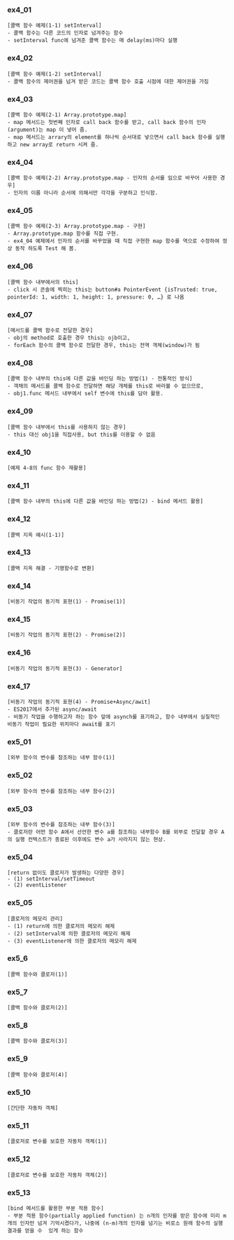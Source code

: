 ### ex4_01
```
[콜백 함수 예제(1-1) setInterval]
- 콜백 함수는 다른 코드의 인자로 넘겨주는 함수
- setInterval func에 넘겨준 콜백 함수는 매 delay(ms)마다 실행 
```

### ex4_02
```
[콜백 함수 예제(1-2) setInterval]
- 콜백 함수의 제어권을 넘겨 받은 코드는 콜백 함수 호출 시점에 대한 제어권을 가짐
```

### ex4_03
```
[콜백 함수 예제(2-1) Array.prototype.map]
- map 메서드는 첫번째 인자로 call back 함수를 받고, call back 함수의 인자(argument)는 map 이 넣어 줌.
- map 메서드는 arrary의 element를 하나씩 순서대로 넣으면서 call back 함수를 실행하고 new array로 return 시켜 줌.
```

### ex4_04
```
[콜백 함수 예제(2-2) Array.prototype.map - 인자의 순서를 임으로 바꾸어 사용한 경우]
- 인자의 이름 아니라 순서에 의해서만 각각을 구분하고 인식함.
```

### ex4_05
```
[콜백 함수 예제(2-3) Array.prototype.map - 구현]
- Array.prototype.map 함수를 직접 구현.
- ex4_04 예제에서 인자의 순서를 바꾸었을 때 직접 구현한 map 함수를 역으로 수정하여 정상 동작 하도록 Test 해 봄.
```

### ex4_06
```
[콜백 함수 내부에서의 this]
- click 시 콘솔에 찍히는 this는 button#a PointerEvent {isTrusted: true, pointerId: 1, width: 1, height: 1, pressure: 0, …} 로 나옴
```

### ex4_07
```
[메서드를 콜백 함수로 전달한 경우]
- obj의 method로 호출한 경우 this는 ojb이고,
- forEach 함수의 콜백 함수로 전달한 경우, this는 전역 객체(window)가 됨
```

### ex4_08
```
[콜백 함수 내부의 this에 다른 값을 바인딩 하는 방법(1) - 전통적인 방식]
- 객채의 메서드를 콜백 함수로 전달하면 해당 개체를 this로 바라볼 수 없으므로,
- obj1.func 메서드 내부에서 self 변수에 this를 담아 활용.
```

### ex4_09
```
[콜백 함수 내부에서 this를 사용하지 않는 경우]
- this 대신 obj1을 직접사용, but this를 이용할 수 없음
```

### ex4_10
```
[예제 4-8의 func 함수 재활용]

```

### ex4_11
```
[콜백 함수 내부의 this에 다른 값을 바인딩 하는 방법(2) - bind 메서드 활용]

```

### ex4_12
```
[콜백 지옥 예시(1-1)]

```

### ex4_13
```
[콜백 지옥 해결 - 기명함수로 변환]

```

### ex4_14
```
[비동기 작업의 동기적 표현(1) - Promise(1)]

```

### ex4_15
```
[비동기 작업의 동기적 표현(2) - Promise(2)]

```

### ex4_16
```
[비동기 작업의 동기적 표현(3) - Generator]

```

### ex4_17
```
[비동기 작업의 동기적 표현(4) - Promise+Async/awit]
- ES2017에서 추가된 async/await
- 비동기 작업을 수행하고자 하는 함수 앞에 asynch를 표기하고, 함수 내부에서 실질적인 비동기 작업이 필요한 위치마다 await를 표기
```


### ex5_01
```
[외부 함수의 변수를 참조하는 내부 함수(1)]

```

### ex5_02
```
[외부 함수의 변수를 참조하는 내부 함수(2)]

```

### ex5_03
```
[외부 함수의 변수를 참조하는 내부 함수(3)]
- 클로저란 어떤 함수 A에서 선언한 변수 a를 참조하는 내부함수 B를 외부로 전달할 경우 A의 실행 컨텍스트가 종료된 이후에도 변수 a가 사라지지 않는 현상.
```

### ex5_04
```
[return 없이도 클로저가 발생하는 다양한 경우]
- (1) setInterval/setTimeout
- (2) eventListener

```

### ex5_05
```
[클로저의 메모리 관리]
- (1) return에 의한 클로저의 메모리 해제
- (2) setInterval에 의한 클로저의 메모리 해제
- (3) eventListener에 의한 클로저의 메모리 해제
```

### ex5_6
```
[콜백 함수와 클로저(1)]

```

### ex5_7
```
[콜백 함수와 클로저(2)]

```

### ex5_8
```
[콜백 함수와 클로저(3)]

```

### ex5_9
```
[콜백 함수와 클로저(4)]

```

### ex5_10
```
[간단한 자동차 객체]

```

### ex5_11
```
[클로저로 변수를 보호한 자동차 객체(1)]

```

### ex5_12
```
[클로저로 변수를 보호한 자동차 객체(2)]

```

### ex5_13
```
[bind 메서드를 활용한 부분 적용 함수]
- 부분 적용 함수(partially applied function) 는 n개의 인자를 받은 함수에 미리 m개의 인자만 넘겨 기억시켰다가, 나중에 (n-m)개의 인자를 넘기는 비로소 원래 함수의 실행 결과를 얻을 수  있게 하는 함수
```
